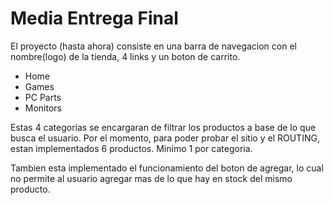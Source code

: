 # Media Entrega Final
El proyecto (hasta ahora) consiste en una barra de navegacion con el nombre(logo) de la tienda, 4 links y un boton de carrito.
+ Home
+ Games
+ PC Parts
+ Monitors

Estas 4 categorias se encargaran de filtrar los productos a base de lo que busca el usuario. 
Por el momento, para poder probar el sitio y el ROUTING, estan implementados 6 productos. Minimo 1 por categoria.

Tambien esta implementado el funcionamiento del boton de agregar, lo cual no permite al usuario agregar mas de lo que hay en stock del mismo producto.

